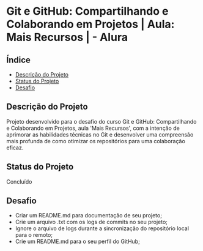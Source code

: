 # Git e GitHub: Compartilhando e Colaborando em Projetos | Aula: Mais Recursos | - Alura

## Índice 

* [Descrição do Projeto](#Descrição-do-Projeto)
* [Status do Projeto](#Status-Do-Projeto)
* [Desafio](#Desafio)


## Descrição do Projeto
Projeto desenvolvido para o desafio do curso Git e GitHub: Compartilhando e Colaborando em Projetos, aula 'Mais Recursos', com a intenção de aprimorar as habilidades técnicas no Git e desenvolver uma compreensão mais profunda de como otimizar os repositórios para uma colaboração eficaz.

## Status do Projeto
Concluído

## Desafio
* Criar um README.md para documentação de seu projeto;
* Crie um arquivo .txt com os logs de commits no seu projeto;
* Ignore o arquivo de logs durante a sincronização do repositório local para o remoto;
* Crie um README.md para o seu perfil do GitHub;

